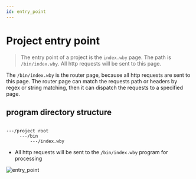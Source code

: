 ```yaml
---
id: entry_point
---
```

# Project entry point
> The entry point of a project is the `index.wby` page. The path is `/bin/index.wby`. All http requests will be sent to this page.

The `/bin/index.wby` is the router page, because all http requests are sent to this page. The router page can match the requests path or headers by regex or string matching, then it can dispatch the requests to a specified page.

## program directory structure
```

---/project root
     ---/bin
         ---/index.wby
```

- All http requests will be sent to the `/bin/index.wby` program for processing

![entry_point](/cookbook/public/images/entry_point.png)
